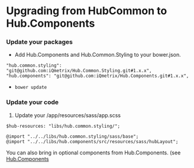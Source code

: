 # Upgrading from HubCommon to Hub.Components

### Update your packages

- Add Hub.Components and Hub.Common.Styling to your bower.json.
```
"hub.common.styling": "git@github.com:iQmetrix/Hub.Common.Styling.git#1.x.x",
"hub.components": "git@github.com:iQmetrix/Hub.Components.git#1.x.x",
```
- `bower update`

### Update your code

1. Update your /app/resources/sass/app.scss
```
$hub-resources: "libs/hub.common.styling/";

@import "../../libs/hub.common.styling/sass/base";
@import "../../libs/hub.components/src/resources/sass/hubLayout";
```

You can also bring in optional components from Hub.Components. (see [Hub.Components](https://github.com/iQmetrix/hub.components)
